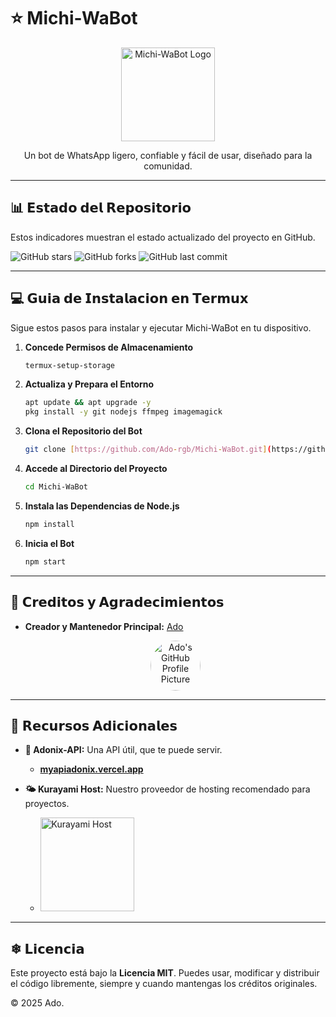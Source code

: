 # ⭐ Michi-WaBot

<div align="center">
  <img src="https://iili.io/FZQTsXR.jpg" alt="Michi-WaBot Logo" width="150"/>
  <br>
  <p>Un bot de WhatsApp ligero, confiable y fácil de usar, diseñado para la comunidad.</p>
</div>

---

## 📊 𝗘𝘀𝘁𝗮𝗱𝗼 𝗱𝗲𝗹 𝗥𝗲𝗽𝗼𝘀𝗶𝘁𝗼𝗿𝗶𝗼

Estos indicadores muestran el estado actualizado del proyecto en GitHub.

![GitHub stars](https://img.shields.io/github/stars/Ado-rgb/Michi-WaBot?style=for-the-badge&logo=github&color=yellow)
![GitHub forks](https://img.shields.io/github/forks/Ado-rgb/Michi-WaBot?style=for-the-badge&logo=github&color=blue)
![GitHub last commit](https://img.shields.io/github/last-commit/Ado-rgb/Michi-WaBot?style=for-the-badge&logo=github&color=green)

---

## 💻 𝗚𝘂𝗶𝗮 𝗱𝗲 𝗜𝗻𝘀𝘁𝗮𝗹𝗮𝗰𝗶𝗼𝗻 𝗲𝗻 𝗧𝗲𝗿𝗺𝘂𝘅

Sigue estos pasos para instalar y ejecutar Michi-WaBot en tu dispositivo.

1.  **Concede Permisos de Almacenamiento**
    ```bash
    termux-setup-storage
    ```

2.  **Actualiza y Prepara el Entorno**
    ```bash
    apt update && apt upgrade -y
    pkg install -y git nodejs ffmpeg imagemagick
    ```

3.  **Clona el Repositorio del Bot**
    ```bash
    git clone [https://github.com/Ado-rgb/Michi-WaBot.git](https://github.com/Ado-rgb/Michi-WaBot.git)
    ```

4.  **Accede al Directorio del Proyecto**
    ```bash
    cd Michi-WaBot
    ```

5.  **Instala las Dependencias de Node.js**
    ```bash
    npm install
    ```

6.  **Inicia el Bot**
    ```bash
    npm start
    ```

---

## 🤝 𝗖𝗿𝗲𝗱𝗶𝘁𝗼𝘀 𝘆 𝗔𝗴𝗿𝗮𝗱𝗲𝗰𝗶𝗺𝗶𝗲𝗻𝘁𝗼𝘀

* **Creador y Mantenedor Principal:** [Ado](https://github.com/Ado-rgb)

    <div align="center">
      <a href="https://github.com/Ado-rgb">
        <img src="https://github.com/Ado-rgb.png" alt="Ado's GitHub Profile Picture" width="80" style="border-radius:50%;" />
      </a>
    </div>

---

## 🦖 𝗥𝗲𝗰𝘂𝗿𝘀𝗼𝘀 𝗔𝗱𝗶𝗰𝗶𝗼𝗻𝗮𝗹𝗲𝘀

* **💚 Adonix-API:** Una API útil, que te puede servir.
    * [**myapiadonix.vercel.app**](https://myapiadonix.vercel.app)

* **🌤 Kurayami Host:** Nuestro proveedor de hosting recomendado para proyectos.
    * <a href="https://dash.kurayamihost.dpdns.org">
          <img src="https://iili.io/FZQRmdP.jpg" alt="Kurayami Host" width="150"/>
      </a>

---

## ❄ 𝗟𝗶𝗰𝗲𝗻𝗰𝗶𝗮

Este proyecto está bajo la **Licencia MIT**. Puedes usar, modificar y distribuir el código libremente, siempre y cuando mantengas los créditos originales.

© 2025 Ado.
